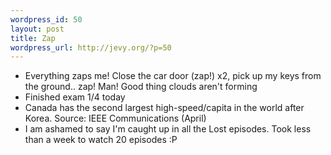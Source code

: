 ```yaml
--- 
wordpress_id: 50
layout: post
title: Zap
wordpress_url: http://jevy.org/?p=50
---
```

<ul>
	<li>Everything zaps me!  Close the car door (zap!) x2, pick up my keys from the ground.. zap!  Man!  Good thing clouds aren't forming</li>
	<li>Finished exam 1/4 today</li>
	<li>Canada has the second largest high-speed/capita in the world after Korea.  Source: IEEE Communications (April)</li>
 	<li>I am ashamed to say I'm caught up in all the Lost episodes.  Took less than a week to watch 20 episodes :P</li>
</ul>
